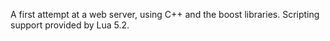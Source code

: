 A first attempt at a web server, using C++ and the boost libraries. Scripting support provided by Lua 5.2.